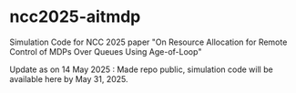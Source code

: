 # ncc2025-aitmdp
Simulation Code for NCC 2025 paper "On Resource Allocation for Remote Control of MDPs Over Queues Using Age-of-Loop"

Update as on 14 May 2025 : Made repo public, simulation code will be available here by May 31, 2025.
